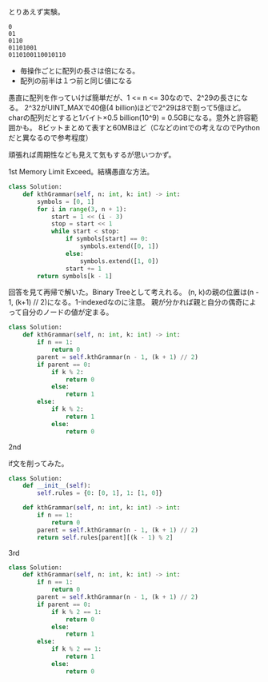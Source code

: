 とりあえず実験。
```
0
01
0110
01101001
0110100110010110
```

- 毎操作ごとに配列の長さは倍になる。
- 配列の前半は１つ前と同じ値になる

愚直に配列を作っていけば簡単だが、1 <= n <= 30なので、2^29の長さになる。
2^32がUINT_MAXで40億(4 billion)ほどで2^29は8で割って5億ほど。
charの配列だとすると1バイト×0.5 billion(10^9) = 0.5GBになる。意外と許容範囲かも。
8ビットまとめて表すと60MBほど（Cなどのintでの考えなのでPythonだと異なるので参考程度）

頑張れば周期性なども見えて気もするが思いつかず。

1st
Memory Limit Exceed。結構愚直な方法。

```python
class Solution:
    def kthGrammar(self, n: int, k: int) -> int:
        symbols = [0, 1]
        for i in range(3, n + 1):
            start = 1 << (i - 3)
            stop = start << 1
            while start < stop:
                if symbols[start] == 0:
                    symbols.extend([0, 1])
                else:
                    symbols.extend([1, 0])
                start += 1
        return symbols[k - 1]
```

回答を見て再帰で解いた。Binary Treeとして考えれる。
(n, k)の親の位置は(n - 1, (k+1) // 2)になる。1-indexedなのに注意。
親が分かれば親と自分の偶奇によって自分のノードの値が定まる。

```python
class Solution:
    def kthGrammar(self, n: int, k: int) -> int:
        if n == 1:
            return 0
        parent = self.kthGrammar(n - 1, (k + 1) // 2)
        if parent == 0:
            if k % 2:
                return 0
            else:
                return 1
        else:
            if k % 2:
                return 1
            else:
                return 0
```

2nd

if文を削ってみた。

```python
class Solution:
    def __init__(self):
        self.rules = {0: [0, 1], 1: [1, 0]}

    def kthGrammar(self, n: int, k: int) -> int:
        if n == 1:
            return 0
        parent = self.kthGrammar(n - 1, (k + 1) // 2)
        return self.rules[parent][(k - 1) % 2]
```


3rd

```python
class Solution:
    def kthGrammar(self, n: int, k: int) -> int:
        if n == 1:
            return 0
        parent = self.kthGrammar(n - 1, (k + 1) // 2)
        if parent == 0:
            if k % 2 == 1:
                return 0
            else:
                return 1
        else:
            if k % 2 == 1:
                return 1
            else:
                return 0
```
